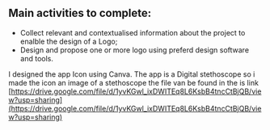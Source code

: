 ## Main activities to complete:

- Collect relevant and contextualised information about the project to enalble the design of a Logo;
- Design and propose one or more logo using preferd design software and tools.

I designed the app Icon using Canva. The app is a Digital stethoscope so i made the icon an image of
a stethoscope the file van be found in the is link
[https://drive.google.com/file/d/1yvKGwl_ixDWITEq8L6KsbB4tncCtBjQB/view?usp=sharing](https://drive.google.com/file/d/1yvKGwl_ixDWITEq8L6KsbB4tncCtBjQB/view?usp=sharing)
